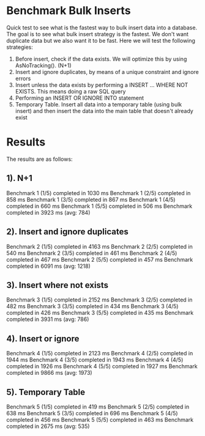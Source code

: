 # Benchmark Bulk Inserts
Quick test to see what is the fastest way to bulk insert data into a database.
The goal is to see what bulk insert strategy is the fastest. 
We don't want duplicate data but we also want it to be fast.
Here we will test the following strategies:

1) Before insert, check if the data exists. We will optimize this by using AsNoTracking(). (N+1)
2) Insert and ignore duplicates, by means of a unique constraint and ignore errors
3) Insert unless the data exists by performing a INSERT ... WHERE NOT EXISTS. This means doing a raw SQL query
4) Performing an INSERT OR IGNORE INTO statement
5) Temporary Table. Insert all data into a temporary table (using bulk insert) and then insert the data into the main table that doesn't already exist


# Results
The results are as follows:


## 1). N+1
Benchmark 1 (1/5) completed in 1030 ms
Benchmark 1 (2/5) completed in 858 ms
Benchmark 1 (3/5) completed in 867 ms
Benchmark 1 (4/5) completed in 660 ms
Benchmark 1 (5/5) completed in 506 ms
Benchmark completed in 3923 ms (avg: 784)

## 2). Insert and ignore duplicates
Benchmark 2 (1/5) completed in 4163 ms
Benchmark 2 (2/5) completed in 540 ms
Benchmark 2 (3/5) completed in 461 ms
Benchmark 2 (4/5) completed in 467 ms
Benchmark 2 (5/5) completed in 457 ms
Benchmark completed in 6091 ms (avg: 1218)

## 3). Insert where not exists
Benchmark 3 (1/5) completed in 2152 ms
Benchmark 3 (2/5) completed in 482 ms
Benchmark 3 (3/5) completed in 434 ms
Benchmark 3 (4/5) completed in 426 ms
Benchmark 3 (5/5) completed in 435 ms
Benchmark completed in 3931 ms (avg: 786)

## 4). Insert or ignore
Benchmark 4 (1/5) completed in 2123 ms
Benchmark 4 (2/5) completed in 1944 ms
Benchmark 4 (3/5) completed in 1943 ms
Benchmark 4 (4/5) completed in 1926 ms
Benchmark 4 (5/5) completed in 1927 ms
Benchmark completed in 9866 ms (avg: 1973)

## 5). Temporary Table
Benchmark 5 (1/5) completed in 419 ms
Benchmark 5 (2/5) completed in 638 ms
Benchmark 5 (3/5) completed in 696 ms
Benchmark 5 (4/5) completed in 456 ms
Benchmark 5 (5/5) completed in 463 ms
Benchmark completed in 2675 ms (avg: 535)